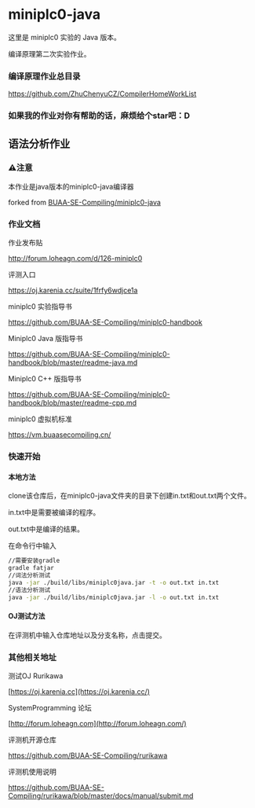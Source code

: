 # miniplc0-java

这里是 miniplc0 实验的 Java 版本。

编译原理第二次实验作业。

### 编译原理作业总目录
https://github.com/ZhuChenyuCZ/CompilerHomeWorkList

### 如果我的作业对你有帮助的话，麻烦给个star吧：D

## 语法分析作业

### ⚠️注意

本作业是java版本的miniplc0-java编译器

forked from [BUAA-SE-Compiling/miniplc0-java](https://github.com/BUAA-SE-Compiling/miniplc0-java)

### 作业文档

作业发布贴

http://forum.loheagn.com/d/126-miniplc0

评测入口

https://oj.karenia.cc/suite/1frfy6wdjce1a

miniplc0 实验指导书

https://github.com/BUAA-SE-Compiling/miniplc0-handbook

Miniplc0 Java 版指导书

https://github.com/BUAA-SE-Compiling/miniplc0-handbook/blob/master/readme-java.md

Miniplc0 C++ 版指导书

https://github.com/BUAA-SE-Compiling/miniplc0-handbook/blob/master/readme-cpp.md

miniplc0 虚拟机标准

https://vm.buaasecompiling.cn/

### 快速开始

#### 本地方法

clone该仓库后，在miniplc0-java文件夹的目录下创建in.txt和out.txt两个文件。

in.txt中是需要被编译的程序。

out.txt中是编译的结果。

在命令行中输入

```bash
//需要安装gradle
gradle fatjar
//词法分析测试
java -jar ./build/libs/miniplc0java.jar -t -o out.txt in.txt
//语法分析测试
java -jar ./build/libs/miniplc0java.jar -l -o out.txt in.txt
```

#### OJ测试方法

在评测机中输入仓库地址以及分支名称，点击提交。

### 其他相关地址

测试OJ Rurikawa

[https://oj.karenia.cc](https://oj.karenia.cc/)

SystemProgramming 论坛

[http://forum.loheagn.com](http://forum.loheagn.com/)

评测机开源仓库

https://github.com/BUAA-SE-Compiling/rurikawa

评测机使用说明

https://github.com/BUAA-SE-Compiling/rurikawa/blob/master/docs/manual/submit.md
